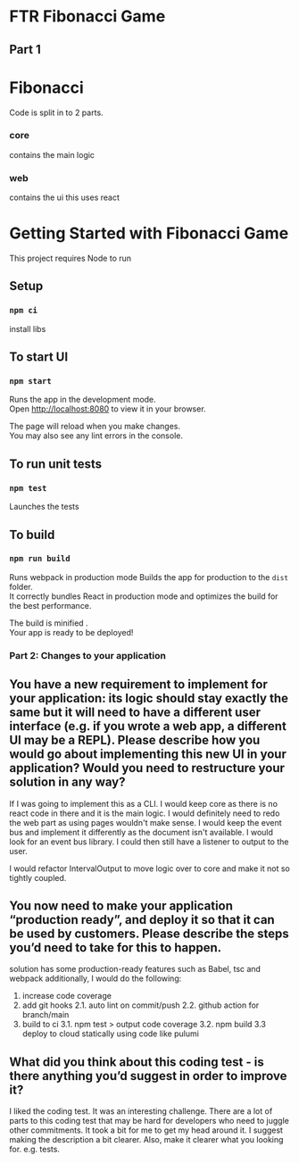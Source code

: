 # FTR Fibonacci Game

## Part 1

# Fibonacci
Code is split in to 2 parts. 
### core
contains the main logic
### web
contains the ui this uses react

# Getting Started with Fibonacci Game

This project requires Node to run

## Setup
### `npm ci`
install libs

## To start UI
### `npm start`

Runs the app in the development mode.\
Open [http://localhost:8080](http://localhost:8080) to view it in your browser.

The page will reload when you make changes.\
You may also see any lint errors in the console.

## To run unit tests

### `npm test`

Launches the tests

## To build

### `npm run build`
Runs webpack in production mode
Builds the app for production to the `dist` folder.\
It correctly bundles React in production mode and optimizes the build for the best performance.

The build is minified .\
Your app is ready to be deployed!


### Part 2: Changes to your application

##  You have a new requirement to implement for your application: its logic should stay exactly the same but it will need to have a different user interface (e.g. if you wrote a web app, a different UI may be a REPL). Please describe how you would go about implementing this new UI in your application? Would you need to restructure your solution in any way?

If I was going to implement this as a CLI. I would keep core as there is no react code in there and it is the main logic. I would definitely need to redo the web part as using pages wouldn't make sense. I would keep the event bus and implement it differently as the document isn't available. I would look for an event bus library. I could then still have a listener to output to the user.

I would refactor IntervalOutput to move logic over to core and make it not so tightly coupled.

##  You now need to make your application “production ready”, and deploy it so that it can be used by customers. Please describe the steps you’d need to take for this to happen.
solution has some production-ready features such as Babel, tsc and webpack
additionally, I would do the following:
1. increase code coverage
2. add git hooks
  2.1. auto lint on commit/push
  2.2. github action for branch/main
3. build to ci
  3.1. npm test > output code coverage
  3.2. npm build
  3.3 deploy to cloud statically using code like pulumi

##  What did you think about this coding test - is there anything you’d suggest in order to improve it?
I liked the coding test. It was an interesting challenge. There are a lot of parts to this coding test that may be hard for developers who need to juggle other commitments. It took a bit for me to get my head around it. I suggest making the description a bit clearer. Also, make it clearer what you looking for. e.g. tests.
